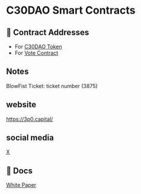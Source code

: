# C30DAO Smart Contracts 

## 📜 Contract Addresses

 - For [C30DAO Token](https://solscan.io/account/FV1cHDcdnyCEv7NconDLNmyhdsXXJtsdwGKXdi5usnnk)
 - For [Vote Contract](https://solscan.io/account/EY9QayL6XD2mYpGng4bD3ioXt9cxSknCfyBSCx8brboU)


## Notes
BlowFist Ticket: ticket number (3875)

## website
https://3p0.capital/

## social media
[X](https://x.com/Capital3_0)

## 📖 Docs
[White Paper](https://app.3p0.capital/CAPITAL3_DAO.pdf)


